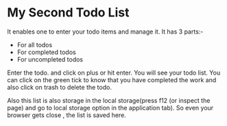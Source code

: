 # My Second Todo List

It enables one to enter your todo items and manage it. It has 3 parts:-
- For all todos
- For completed todos
- For uncompleted todos


Enter the todo. and click on plus or hit enter. You will see your todo list. You can click on the green tick to know that you have completed the work and also click on trash to delete the todo.


Also this list is also storage in the local storage(press f12 (or inspect the page) and go to local storage option in the application tab). So even your browser gets close , the list is saved here.

